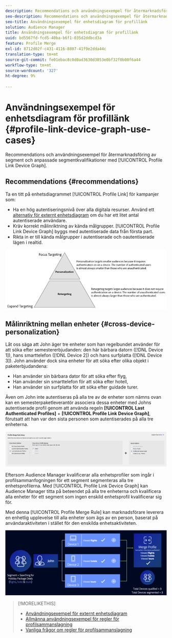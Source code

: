 ```yaml
---
description: Recommendations och användningsexempel för återmarknadsföring av segment och anpassade segmentkvalifikationer med enhetsdiagrammet Profile Link.
seo-description: Recommendations och användningsexempel för återmarknadsföring av segment och anpassade segmentkvalifikationer med enhetsdiagrammet Profile Link.
seo-title: Användningsexempel för enhetsdiagram för profillänk
solution: Audience Manager
title: Användningsexempel för enhetsdiagram för profillänk
uuid: bd5567fd-fcd5-40ba-b6f1-035d2ddbcd3a
feature: Profile Merge
exl-id: 8712d02f-c431-4116-8807-41f9e2dda44c
translation-type: tm+mt
source-git-commit: fe01ebac8c0d0ad3630d3853e0bf32f0b00f6a44
workflow-type: tm+mt
source-wordcount: '327'
ht-degree: 9%

---
```


# Användningsexempel för enhetsdiagram för profillänk {#profile-link-device-graph-use-cases}

Recommendations och användningsexempel för återmarknadsföring av segment och anpassade segmentkvalifikationer med [!UICONTROL Profile Link Device Graph].

## Recommendations {#recommendations}

Ta en titt på enhetsdiagrammet [!UICONTROL Profile Link] för kampanjer som:

* Ha en hög autentiseringsnivå över alla digitala resurser. Använd ett [alternativ för externt enhetsdiagram](merge-rule-definitions.md#device-options) om du har ett litet antal autentiserade användare.
* Kräv korrekt målinriktning av kända målgrupper. [!UICONTROL Profile Link Device Graph] byggs med autentiserade data från första part.
* Rikta in er till kända målgrupper i autentiserade och oautentiserade lägen i realtid.

![](assets/merge-rule-triangle2.png)

## Målinriktning mellan enheter {#cross-device-personalization}

Låt oss säga att John äger tre enheter som han regelbundet använder för att söka efter semestererbjudanden: den här bärbara datorn ([!DNL Device 1]), hans smarttelefon ([!DNL Device 2]) och hans surfplatta ([!DNL Device 3]). John använder dock sina enheter för att söka efter olika objekt i paketerbjudandena:

* Han använder sin bärbara dator för att söka efter flyg,
* Han använder sin smarttelefon för att söka efter hotell,
* Han använder sin surfplatta för att söka efter guidade turer.

Även om John inte autentiseras på alla tre av de enheter som nämns ovan kan en semesterpaketleverantör associera dessa enheter med Johns autentiserade profil genom att använda regeln **[!UICONTROL Last Authenticated Profiles]** + **[!UICONTROL Profile Link Device Graph]**, förutsatt att han var den sista personen som autentiserades på alla tre enheterna.

![last-device-graph](assets/last-device-graph.png)

Eftersom Audience Manager kvalificerar alla enhetsprofiler som ingår i profilsammanfogningen för ett segment segmenteras alla tre enhetsprofilerna. Med [!UICONTROL Profile Link Device Graph] kan Audience Manager titta på beteendet på alla tre enheterna och kvalificera alla enheter för ett segment som ingen enskild enhetsprofil kvalificerar sig för.

Med denna [!UICONTROL Profile Merge Rule] kan marknadsförare leverera en enhetlig upplevelse till alla enheter som ägs av en person, baserat på användaraktiviteten i stället för den enskilda enhetsaktiviteten.

![personalisering på olika enheter](assets/cross-device-personalization.png)

>[!MORELIKETHIS]
>
>* [Användningsexempel för externt enhetsdiagram](external-graph-use-cases.md)
>* [Allmänna användningsexempel för regler för profilsammanslagning](merge-rule-targeting-options.md)
>* [Vanliga frågor om regler för profilsammanslagning](../../faq/faq-profile-merge.md)

